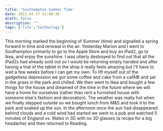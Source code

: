 ```yaml
---
title: 'Southampton Summer Time'
date: 2011-03-27 15:48:36
draft: false
description: ""
tags: ['life','technology']
---
```


This morning marked the beginning of Summer (time) and signalled a spring forward in time and renewal in the air. Yesterday Marion and I went to Southampton primarily to go to the Apple Store and buy an iPad2, go to Ikea, and enjoy the sunshine. I was utterly destroyed to find out that all the iPad2s had already sold out so I would be returning empty handed and after having a trial of the tablet in the shop it really feels amazing but I'll have to wait a few weeks before I can get my own. To lift myself out of the gadgetless depression we got some coffee and cake from a cafÃ© and sat in the grass in the park and chilled. We then went to Ikea and bought a few things for the house and dreamed of the time in the future where we will have a home for ourselves (rather than rent a furnished house with someone else's fashion and decoration). The weather was really hot when we finally stepped outside so we bought lunch from M&S and took it to the park and soaked up the sun. In the afternoon once the sun had disappeared behind clouds and a cold wind had started we went to a pub and watched 5 minutes of England vs. Wales in 3D with no 3D glasses (a recipe for a big headache) and then returned to Reading.